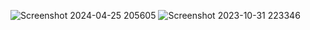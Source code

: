 ![Screenshot 2024-04-25 205605](https://github.com/Priyadevloper/youtube_comments_extraction/assets/137496984/88e7c33b-511b-4717-985d-086163b55383)
![Screenshot 2023-10-31 223346](https://github.com/Priyadevloper/youtube_comments_extraction/assets/137496984/4582de2b-b58b-4a8d-8b49-42ab264ad8d5)
